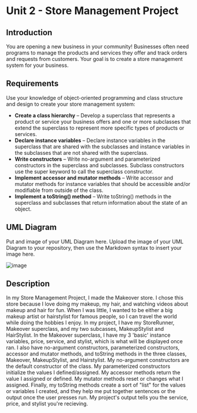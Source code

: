 # Unit 2 - Store Management Project

## Introduction

You are opening a new business in your community! Businesses often need programs to manage the products and services they offer and track orders and requests from customers. Your goal is to create a store management system for your business.

## Requirements

Use your knowledge of object-oriented programming and class structure and design to create your store management system:
- **Create a class hierarchy** – Develop a superclass that represents a product or service your business offers and one or more subclasses that extend the superclass to represent more specific types of products or services.
- **Declare instance variables** – Declare instance variables in the superclass that are shared with the subclasses and instance variables in the subclasses that are not shared with the superclass.
- **Write constructors** – Write no-argument and parameterized constructors in the superclass and subclasses. Subclass constructors use the super keyword to call the superclass constructor.
- **Implement accessor and mutator methods** – Write accessor and mutator methods for instance variables that should be accessible and/or modifiable from outside of the class.
- **Implement a toString() method** – Write toString() methods in the superclass and subclasses that return information about the state of an object.

## UML Diagram

Put and image of your UML Diagram here. Upload the image of your UML Diagram to your repository, then use the Markdown syntax to insert your image here.

![image](https://github.com/user-attachments/assets/7d5030f7-392a-4ade-a70f-dbf9d08b1aef)


## Description

In my Store Management Project, I made the Makeover store. I chose this store because I love doing my makeup, my hair, and watching videos about makeup and hair for fun. When I was little, I wanted to be either a big makeup artist or hairstylist for famous people, so I can travel the world while doing the hobbies I enjoy. In my  project, I have my StoreRunner, Makeover superclass, and my two subcasses, MakeupStylist and HairStylist. In the Makeover superclass, I have my 3 'basic' instance variables, price, service, and stylist, which is what will be displayed once ran. I also have no-argument constructors, parameterized constructors, accessor and mutator methods, and toString methods in the three classes, Makeover, MakeupStylist, and Hairstylist. My no-argument constructors are the default constructor of the class. My parameterized constructors initialize the values I defined/assigned. My accessor methods return the value I assigned or defined. My mutator methods reset or changes what I assigned. Finally, my toString methods create a sort of "list" for the values or variables I created, and they help me put together sentences or the output once the user presses run. My project's output tells you the service, price, and stylist you're recieving. 

